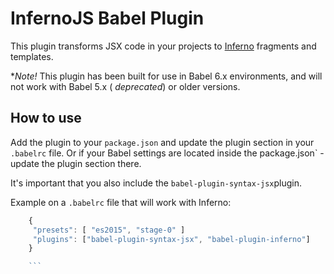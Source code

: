 # InfernoJS Babel Plugin

This plugin transforms JSX code in your projects to [Inferno](https://github.com/trueadm/inferno) fragments and templates. 

**Note!* This plugin has been built for use in Babel 6.x environments, and will not work with Babel 5.x ( *deprecated*) or older versions.

## How to use

Add the plugin to your `package.json` and update the plugin section in your `.babelrc` file. Or if your Babel settings are located inside the package.json` - update the plugin section there.

It's important that you also include the `babel-plugin-syntax-jsx`plugin.

Example on a `.babelrc` file that will work with Inferno:

```js
    {   
     "presets": [ "es2015", "stage-0" ]
     "plugins": ["babel-plugin-syntax-jsx", "babel-plugin-inferno"]
    }

    ```
